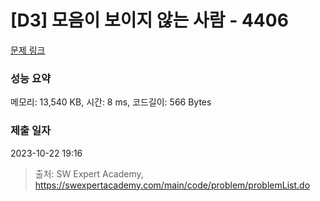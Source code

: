 # [D3] 모음이 보이지 않는 사람 - 4406 

[문제 링크](https://swexpertacademy.com/main/code/problem/problemDetail.do?contestProbId=AWNcD_66pUEDFAV8) 

### 성능 요약

메모리: 13,540 KB, 시간: 8 ms, 코드길이: 566 Bytes

### 제출 일자

2023-10-22 19:16



> 출처: SW Expert Academy, https://swexpertacademy.com/main/code/problem/problemList.do